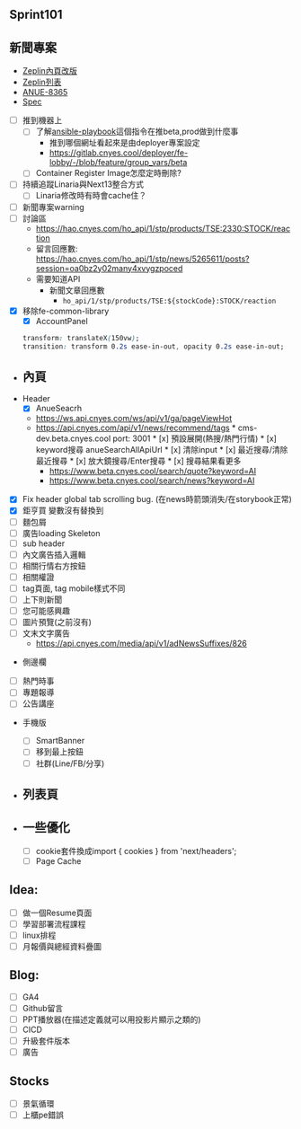 ## Sprint101

## 新聞專案
* [Zeplin內頁改版](https://app.zeplin.io/project/576287bda89e8aa7045cfba5/screen/64ad0cdf411565216532362a)
* [Zeplin列表](https://app.zeplin.io/project/576287bda89e8aa7045cfba5/screen/64bf3d5ab80488509d649a7e)
* [ANUE-8365](https://cnyesrd.atlassian.net/browse/ANUE-8365)
* [Spec](https://cnyesrd.atlassian.net/wiki/spaces/PS/pages/2153709569)
* [ ] 推到機器上
	* [ ] 了解[ansible-playbook](https://gitlab.cnyes.cool/deployer/ansible-docker/-/blob/2.7.8.0/update.sh)這個指令在推beta,prod做到什麼事
		* 推到哪個網址看起來是由deployer專案設定
		* https://gitlab.cnyes.cool/deployer/fe-lobby/-/blob/feature/group_vars/beta
	* [ ] Container Register Image怎麼定時刪除?
* [ ] 持續追蹤Linaria與Next13整合方式
	* [ ] Linaria修改時有時會cache住？
* [ ] 新聞專案warning
* [ ] 討論區
	* https://hao.cnyes.com/ho_api/1/stp/products/TSE:2330:STOCK/reaction
	 * 留言回應數: https://hao.cnyes.com/ho_api/1/stp/news/5265611/posts?session=oa0bz2y02many4xvygzpoced
	 * 需要知道API
		 * 新聞文章回應數
			 * `ho_api/1/stp/products/TSE:${stockCode}:STOCK/reaction`
* [x] 移除fe-common-library
	* [x] AccountPanel
	```css
	transform: translateX(150vw);
	transition: transform 0.2s ease-in-out, opacity 0.2s ease-in-out;
	```

* ## 內頁
* Header
	* [x] AnueSeacrh
	 * https://ws.api.cnyes.com/ws/api/v1/ga/pageViewHot
	 * https://api.cnyes.com/api/v1/news/recommend/tags
	  * cms-dev.beta.cnyes.cool port: 3001
	  * [x] 預設展開(熱搜/熱門行情)
	  * [x] keyword搜尋 anueSearchAllApiUrl
	  * [x] 清除input
	  * [x] 最近搜尋/清除最近搜尋
	  * [x] 放大鏡搜尋/Enter搜尋
	  * [x] 搜尋結果看更多
		  * https://www.beta.cnyes.cool/search/quote?keyword=AI
		  * https://www.beta.cnyes.cool/search/news?keyword=AI
* [x] Fix header global tab scrolling bug. (在news時箭頭消失/在storybook正常)
* [x] 鉅亨買 變數沒有替換到
* [ ] 麵包屑
* [ ] 廣告loading Skeleton
* [ ] sub header
* [ ] 內文廣告插入邏輯
* [ ] 相關行情右方按鈕
* [ ] 相關權證
* [ ] tag頁面, tag mobile樣式不同
* [ ] 上下則新聞
* [ ] 您可能感興趣
* [ ] 圖片預覽(之前沒有)
* [ ] 文末文字廣告
	* https://api.cnyes.com/media/api/v1/adNewsSuffixes/826
* 側邊欄
* [ ] 熱門時事
* [ ] 專題報導
* [ ] 公告講座
* 手機版
	* [ ] SmartBanner
	* [ ] 移到最上按鈕
	* [ ] 社群(Line/FB/分享)
		
* ## 列表頁

* ## 一些優化
	* [ ] cookie套件換成import { cookies } from 'next/headers';
	* [ ] Page Cache

## Idea:
* [ ] 做一個Resume頁面
* [ ] 學習部署流程課程
* [ ] linux排程
* [ ] 月報價與總經資料疊圖

## Blog: 
* [ ] GA4
* [ ] Github留言
* [ ] PPT播放器(在描述定義就可以用投影片顯示之類的)
* [ ] CICD
* [ ] 升級套件版本
* [ ] 廣告

## Stocks
* [ ] 景氣循環
* [ ] 上櫃pe錯誤